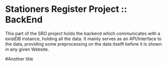 Stationers Register Project :: BackEnd
==============

This part of the SRO project holds the backend which communicates with a existDB instance, holding all the data. It mainly serves as an API/Interface to the data, providing some preprocessing on the data itselft before it is shown in any given Website.

#Another title
